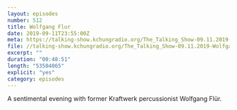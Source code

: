 ```yaml
---
layout: episodes
number: 512
title: Wolfgang Flur
date: 2019-09-11T23:55:00Z
meta: https://talking-show.kchungradio.org/The_Talking_Show-09.11.2019-Wolfgang_Flur.mp3
file: //talking-show.kchungradio.org/The_Talking_Show-09.11.2019-Wolfgang_Flur.mp3
excerpt: ""
duration: "00:48:51"
length: "53504065"
explicit: "yes"
category: episodes
---
```

A sentimental evening with former Kraftwerk percussionist Wolfgang Flür.

